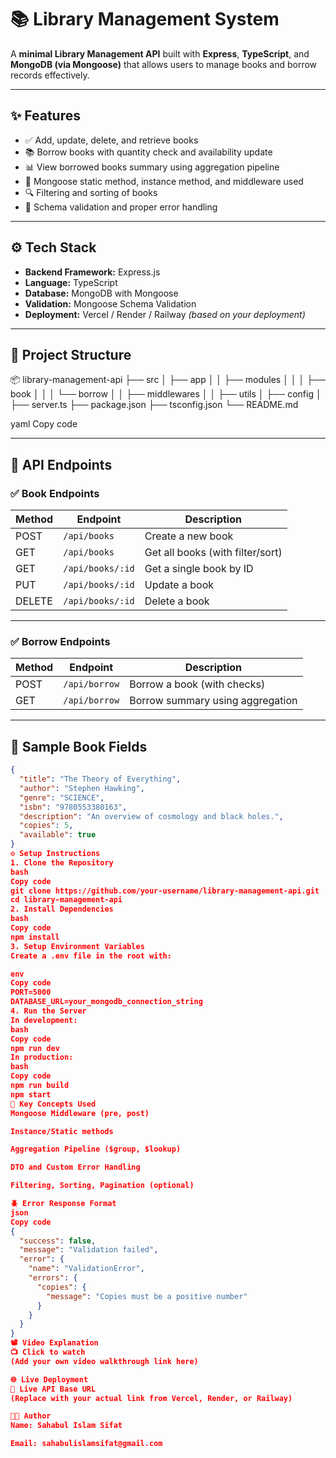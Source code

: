# 📚 Library Management System

A **minimal Library Management API** built with **Express**, **TypeScript**, and **MongoDB (via Mongoose)** that allows users to manage books and borrow records effectively.

---

## ✨ Features

- ✅ Add, update, delete, and retrieve books
- 📚 Borrow books with quantity check and availability update
- 📊 View borrowed books summary using aggregation pipeline
- 🧠 Mongoose static method, instance method, and middleware used
- 🔍 Filtering and sorting of books
- 🧪 Schema validation and proper error handling

---

## ⚙️ Tech Stack

- **Backend Framework:** Express.js
- **Language:** TypeScript
- **Database:** MongoDB with Mongoose
- **Validation:** Mongoose Schema Validation
- **Deployment:** Vercel / Render / Railway _(based on your deployment)_

---

## 📁 Project Structure

📦 library-management-api
├── src
│ ├── app
│ │ ├── modules
│ │ │ ├── book
│ │ │ └── borrow
│ │ ├── middlewares
│ │ ├── utils
│ ├── config
│ ├── server.ts
├── package.json
├── tsconfig.json
└── README.md

yaml
Copy code

---

## 📌 API Endpoints

### ✅ Book Endpoints

| Method | Endpoint         | Description                      |
| ------ | ---------------- | -------------------------------- |
| POST   | `/api/books`     | Create a new book                |
| GET    | `/api/books`     | Get all books (with filter/sort) |
| GET    | `/api/books/:id` | Get a single book by ID          |
| PUT    | `/api/books/:id` | Update a book                    |
| DELETE | `/api/books/:id` | Delete a book                    |

---

### ✅ Borrow Endpoints

| Method | Endpoint      | Description                      |
| ------ | ------------- | -------------------------------- |
| POST   | `/api/borrow` | Borrow a book (with checks)      |
| GET    | `/api/borrow` | Borrow summary using aggregation |

---

## 🧪 Sample Book Fields

```json
{
  "title": "The Theory of Everything",
  "author": "Stephen Hawking",
  "genre": "SCIENCE",
  "isbn": "9780553380163",
  "description": "An overview of cosmology and black holes.",
  "copies": 5,
  "available": true
}
⚙️ Setup Instructions
1. Clone the Repository
bash
Copy code
git clone https://github.com/your-username/library-management-api.git
cd library-management-api
2. Install Dependencies
bash
Copy code
npm install
3. Setup Environment Variables
Create a .env file in the root with:

env
Copy code
PORT=5000
DATABASE_URL=your_mongodb_connection_string
4. Run the Server
In development:
bash
Copy code
npm run dev
In production:
bash
Copy code
npm run build
npm start
🧠 Key Concepts Used
Mongoose Middleware (pre, post)

Instance/Static methods

Aggregation Pipeline ($group, $lookup)

DTO and Custom Error Handling

Filtering, Sorting, Pagination (optional)

🪲 Error Response Format
json
Copy code
{
  "success": false,
  "message": "Validation failed",
  "error": {
    "name": "ValidationError",
    "errors": {
      "copies": {
        "message": "Copies must be a positive number"
      }
    }
  }
}
📽 Video Explanation
📺 Click to watch
(Add your own video walkthrough link here)

🌐 Live Deployment
🔗 Live API Base URL
(Replace with your actual link from Vercel, Render, or Railway)

👨‍💻 Author
Name: Sahabul Islam Sifat

Email: sahabulislamsifat@gmail.com

```
